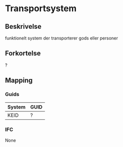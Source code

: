 # Transportsystem

## Beskrivelse

funktionelt system der transporterer gods eller personer

## Forkortelse

?

## Mapping

### Guids

| System | GUID |
| ------ | ---- |
| KEID   | ?    |

### IFC

None
